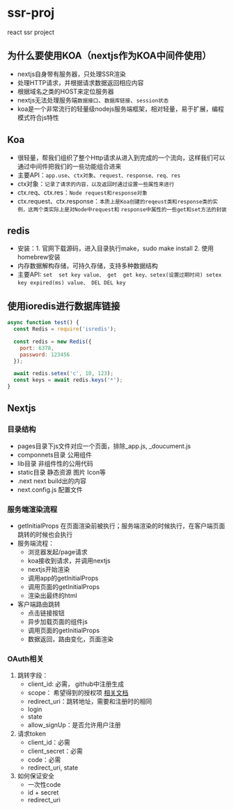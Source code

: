 # ssr-proj
react ssr project

## 为什么要使用KOA（nextjs作为KOA中间件使用）
* nextjs自身带有服务器，只处理SSR渲染
* 处理HTTP请求，并根据请求数据返回相应内容
* 根据域名之类的HOST来定位服务器
* nextjs无法处理服务端`数据接口`、`数据库链接`、`session状态`
* koa是一个非常流行的轻量级nodejs服务端框架，相对轻量，易于扩展，编程模式符合js特性

## Koa
* 很轻量，帮我们组织了整个Http请求从进入到完成的一个流向，这样我们可以通过中间件把我们的一些功能组合进来
* 主要API：`app.use`、`ctx对象`、`request、response、req、res`
* ctx对象：`记录了请求的内容，以及返回时通过设置一些属性来进行`
* ctx.req、ctx.res：`Node request和response对象`
* ctx.request、ctx.response：`本质上是Koa创建的reqeust类和response类的实例，这两个类实际上是对Node中request和`
  `response中属性的一些get和set方法的封装`

## redis
* 安装：1. 官网下载源码，进入目录执行make，sudo make install 2. 使用homebrew安装
* 内存数据解构存储，可持久存储，支持多种数据结构
* 主要API: `set  set key value、 get  get key、setex(设置过期时间) setex key expired(ms) value、 DEL DEL key`

## 使用ioredis进行数据库链接
```javascript
async function test() {
  const Redis = require('isredis');

  const redis = new Redis({
    port: 6378,
    password: 123456
  });

  await redis.setex('c', 10, 123);
  const keys = await redis.keys('*');
}
```

## Nextjs
### 目录结构
* pages目录下js文件对应一个页面，排除_app.js, _doucument.js
* componnets目录 公用组件
* lib目录 非组件性的公用代码
* static目录 静态资源 图片 Icon等
* .next next build出的内容
* next.config.js 配置文件

### 服务端渲染流程
* getInitialProps 在页面渲染前被执行；服务端渲染的时候执行，在客户端页面跳转的时候也会执行
* 服务端流程：
  * 浏览器发起/page请求
  * koa接收到请求，并调用nextjs
  * nextjs开始渲染
  * 调用app的getInitialProps
  * 调用页面的getInitialProps
  * 渲染出最终的html
* 客户端路由跳转
  * 点击链接按钮
  * 异步加载页面的组件js
  * 调用页面的getInitialProps
  * 数据返回，路由变化，页面渲染

### OAuth相关
1. 跳转字段：
    - client_id: 必需， github中注册生成
    - scope： 希望得到的授权项 [相关文档](https://docs.github.com/en/developers/apps/building-oauth-apps/scopes-for-oauth-apps)
    - redirect_uri：跳转地址，需要和注册时的相同
    - login
    - state
    - allow_signUp：是否允许用户注册
2. 请求token
    - client_id：必需
    - client_secret：必需
    - code：必需
    - redirect_uri, state
3. 如何保证安全
    - 一次性code
    - id + secret
    - redirect_uri